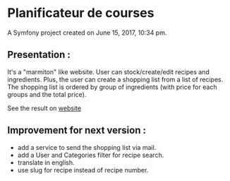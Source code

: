 Planificateur de courses
========================

A Symfony project created on June 15, 2017, 10:34 pm.

## Presentation :

It's a "marmiton" like website. User can stock/create/edit recipes and ingredients. Plus, the user can create a shopping list from a list of recipes. The shopping list is ordered by group of ingredients (with price for each groups and the total price).

See the result on [website](https://fromdanut.hd.free.fr/pc)

## Improvement for next version :

- add a service to send the shopping list via mail.
- add a User and Categories filter for recipe search.
- translate in english.
- use slug for recipe instead of recipe number.
